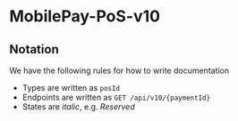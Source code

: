 # MobilePay-PoS-v10

## Notation
We have the following rules for how to write documentation
* Types are written as `posId`
* Endpoints are written as `GET /api/v10/{paymentId}`
* States are *italic*, e.g. *Reserved*
